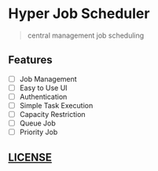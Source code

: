 # Hyper Job Scheduler

> central management job scheduling

## Features

- [ ] Job Management
- [ ] Easy to Use UI
- [ ] Authentication
- [ ] Simple Task Execution
- [ ] Capacity Restriction
- [ ] Queue Job
- [ ] Priority Job

## [LICENSE](./LICENSE)
